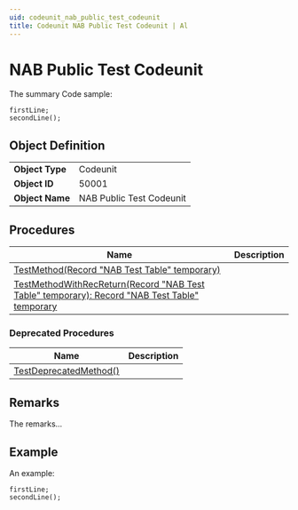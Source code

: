 ```yaml
---
uid: codeunit_nab_public_test_codeunit
title: Codeunit NAB Public Test Codeunit | Al
---
```

# NAB Public Test Codeunit

The summary
Code sample:
```al
firstLine;
secondLine();
```

## Object Definition

<table>
<tr><td><b>Object Type</b></td><td>Codeunit</td></tr>
<tr><td><b>Object ID</b></td><td>50001</td></tr>
<tr><td><b>Object Name</b></td><td>NAB Public Test Codeunit</td></tr>
</table>

## Procedures

| Name | Description |
| ----- | ------ |
| [TestMethod(Record "NAB Test Table" temporary)](test-method.md#test_method_record_nab_test_table_temporary) |  |
| [TestMethodWithRecReturn(Record "NAB Test Table" temporary): Record "NAB Test Table" temporary](test-method-with-rec-return.md#test_method_with_rec_return_record_nab_test_table_temporary) |  |

### Deprecated Procedures

| Name | Description |
| ----- | ------ |
| [TestDeprecatedMethod()](test-deprecated-method.md#test_deprecated_method) |  |

## Remarks

The remarks...

## Example

An example:
```al
firstLine;
secondLine();
```
